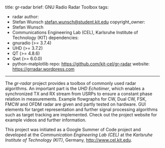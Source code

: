 title: gr-radar
brief: GNU Radio Radar Toolbox
tags:
  - radar
author:
  - Stefan Wunsch <stefan.wunsch@student.kit.edu>
copyright_owner:
  - Stefan Wunsch
  - Communications Engineering Lab (CEL), Karlsruhe Institute of Technology (KIT)
dependencies:
  - gnuradio (>= 3.7.4)
  - UHD (>= 3.7.2)
  - QT (>= 4.8.6)
  - Qwt (>= 6.0.0)
  - python-matplotlib
repo: https://github.com/kit-cel/gr-radar
website: https://grradar.wordpress.com
---

The *gr-radar* project provides a toolbox of commonly used radar algorithms. An important part is the *UHD Echotimer*, which enables a synchronized TX and RX stream from USRPs to ensure a constant phase relation in measurements. Example flowgraphs for CW, Dual CW, FSK, FMCW and OFDM radar are given and partly tested on hardware. GUI elements for target representation and further signal processing algorithms such as target tracking are implemented. Check out the project website for example videos and further information.

This project was initiated as a Google Summer of Code project and developed at the *Communication Engineering Lab (CEL)* at the *Karlsruhe Institute of Technology (KIT)*, Germany, <http://www.cel.kit.edu>.
